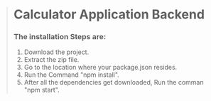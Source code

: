 > # Calculator Application Backend
>
> ### The installation Steps are:  
> 1.    Download the project.  
> 2.    Extract the zip file.  
> 3.    Go to the location where your package.json resides.  
> 4.    Run the Command "npm install".  
> 5.    After all the dependencies get downloaded, Run the comman "npm start".  
> 
